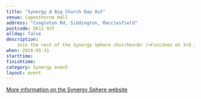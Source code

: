 ```yaml
---
title: "Synergy @ Big Church Day Out"
venue: Capesthorne Hall
address: "Congleton Rd, Siddington, Macclesfield"
postcode: SK11 9JY
allday: false
description: 
    Join the rest of the Synergy Sphere churches<br />Finishes on 3rd June
when: 2018-05-31
starttime: 
finishtime: 
category: Synergy event
layout: event
---
```

<a href="http://www.synergysphere.org/bcdo/" target="_blank">More information on the Synergy Sphere website</a>
